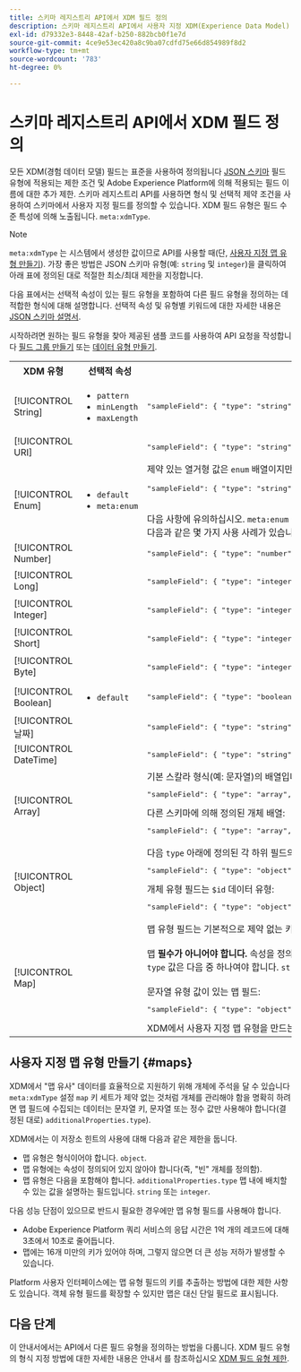 ```yaml
---
title: 스키마 레지스트리 API에서 XDM 필드 정의
description: 스키마 레지스트리 API에서 사용자 지정 XDM(Experience Data Model) 리소스를 만들 때 다양한 필드를 정의하는 방법을 알아봅니다.
exl-id: d79332e3-8448-42af-b250-882bcb0f1e7d
source-git-commit: 4ce9e53ec420a8c9ba07cdfd75e66d854989f8d2
workflow-type: tm+mt
source-wordcount: '783'
ht-degree: 0%

---
```


# 스키마 레지스트리 API에서 XDM 필드 정의

모든 XDM(경험 데이터 모델) 필드는 표준을 사용하여 정의됩니다 [JSON 스키마](https://json-schema.org/) 필드 유형에 적용되는 제한 조건 및 Adobe Experience Platform에 의해 적용되는 필드 이름에 대한 추가 제한. 스키마 레지스트리 API를 사용하면 형식 및 선택적 제약 조건을 사용하여 스키마에서 사용자 지정 필드를 정의할 수 있습니다. XDM 필드 유형은 필드 수준 특성에 의해 노출됩니다. `meta:xdmType`.

>[!NOTE]
>
>`meta:xdmType` 는 시스템에서 생성한 값이므로 API를 사용할 때(단, [사용자 지정 맵 유형 만들기](#maps)). 가장 좋은 방법은 JSON 스키마 유형(예: `string` 및 `integer`)을 클릭하여 아래 표에 정의된 대로 적절한 최소/최대 제한을 지정합니다.

다음 표에서는 선택적 속성이 있는 필드 유형을 포함하여 다른 필드 유형을 정의하는 데 적합한 형식에 대해 설명합니다. 선택적 속성 및 유형별 키워드에 대한 자세한 내용은 [JSON 스키마 설명서](https://json-schema.org/understanding-json-schema/reference/type.html).

시작하려면 원하는 필드 유형을 찾아 제공된 샘플 코드를 사용하여 API 요청을 작성합니다 [필드 그룹 만들기](../api/field-groups.md#create) 또는 [데이터 유형 만들기](../api/data-types.md#create).

<table style="table-layout:auto">
  <tr>
    <th>XDM 유형</th>
    <th>선택적 속성</th>
    <th>예</th>
  </tr>
  <tr>
    <td>[!UICONTROL String]</td>
    <td>
      <ul>
        <li><code>pattern</code></li>
        <li><code>minLength</code></li>
        <li><code>maxLength</code></li>
      </ul>
    </td>
    <td>
      <pre class="JSON language-JSON hljs">
"sampleField": { "type": "string", "pattern": "^[A-Z]{2}$", "maxLength": 2 }</pre>
    </td>
  </tr>
  <tr>
    <td>[!UICONTROL URI]</td>
    <td></td>
    <td>
      <pre class="JSON language-JSON hljs">
"sampleField": { "type": "string", "format": "uri" }</pre>
    </td>
  </tr>
  <tr>
    <td>[!UICONTROL Enum]</td>
    <td>
      <ul>
        <li><code>default</code></li>
        <li><code>meta:enum</code></li>
      </ul>
    </td>
    <td>제약 있는 열거형 값은 <code>enum</code> 배열이지만 각 값에 대한 선택적 고객 대상 레이블은 <code>meta:enum</code>:
      <pre class="JSON language-JSON hljs">
"sampleField": { "type": "string", "enum": ["value1", "value2", "value3" ], "meta:enum": { "value1": "값 1", "값2": "값 2", "value3": "Value 3" }, "default": "value1" }</pre>
    <br>다음 사항에 유의하십시오. <code>meta:enum</code> 값은 <strong>not</strong> 열거형을 선언하거나 데이터 유효성 검사를 직접 구동합니다. 대부분의 경우 <code>meta:enum</code> 다음 항목에서도 제공됩니다. <code>enum</code> 가 있어야 합니다. 그러나 다음과 같은 몇 가지 사용 사례가 있습니다 <code>meta:enum</code> 이(가) 해당 없이 제공됩니다 <code>enum</code> 배열입니다. 다음에서 자습서를 참조하십시오. <a href="../tutorials/suggested-values.md">추천 값 정의</a> 추가 정보.
    </td>
  </tr>
  <tr>
    <td>[!UICONTROL Number]</td>
    <td></td>
    <td>
      <pre class="JSON language-JSON hljs">
"sampleField": { "type": "number" }</pre>
    </td>
  </tr>
  <tr>
    <td>[!UICONTROL Long]</td>
    <td></td>
    <td>
      <pre class="JSON language-JSON hljs">
"sampleField": { "type": "integer", "minimum": -9007199254740992, "최대값": 9007199254740992 }</pre>
    </td>
  </tr>
  <tr>
    <td>[!UICONTROL Integer]</td>
    <td></td>
    <td>
      <pre class="JSON language-JSON hljs">
"sampleField": { "type": "integer", "minimum": -2147483648, "최대값": 2147483648 }</pre>
    </td>
  </tr>
  <tr>
    <td>[!UICONTROL Short]</td>
    <td></td>
    <td>
      <pre class="JSON language-JSON hljs">
"sampleField": { "type": "integer", "minimum": -32768, "최대값": 32768 }</pre>
    </td>
  </tr>
  <tr>
    <td>[!UICONTROL Byte]</td>
    <td></td>
    <td>
      <pre class="JSON language-JSON hljs">
"sampleField": { "type": "integer", "minimum": -128, "최대값": 128 }</pre>
    </td>
  </tr>
  <tr>
    <td>[!UICONTROL Boolean]</td>
    <td>
      <ul>
        <li><code>default</code></li>
      </ul>
    </td>
    <td>
      <pre class="JSON language-JSON hljs">
"sampleField": { "type": "boolean", "default": false }</pre>
    </td>
  </tr>
  <tr>
    <td>[!UICONTROL 날짜]</td>
    <td></td>
    <td>
      <pre class="JSON language-JSON hljs">
"sampleField": { "type": "string", "format": "date", "example": ["2004-10-23"] }</pre>
    </td>
  </tr>
  <tr>
    <td>[!UICONTROL DateTime]</td>
    <td></td>
    <td>
      <pre class="JSON language-JSON hljs">
"sampleField": { "type": "string", "format": "date time", "example": ["2004-10-23T12:00:00-06:00"] }</pre>
    </td>
  </tr>
  <tr>
    <td>[!UICONTROL Array]</td>
    <td></td>
    <td>기본 스칼라 형식(예: 문자열)의 배열입니다.
      <pre class="JSON language-JSON hljs">
"sampleField": { "type": "array", "items": { "type": "string" }</pre>
      다른 스키마에 의해 정의된 개체 배열:<br/>
      <pre class="JSON language-JSON hljs">
"sampleField": { "type": "array", "items": { "$ref": "https://ns.adobe.com/xdm/data/paymentitem" }</pre>
    </td>
  </tr>
  <tr>
    <td>[!UICONTROL Object]</td>
    <td></td>
    <td>다음 <code>type</code> 아래에 정의된 각 하위 필드의 속성 <code>properties</code> 스칼라 형식을 사용하여 정의할 수 있습니다.
      <pre class="JSON language-JSON hljs">
"sampleField": { "type": "object", "properties": { "field1": { "type": "string" }, "field2": { "type": "number" } }</pre>
      개체 유형 필드는 <code>$id</code> 데이터 유형:
      <pre class="JSON language-JSON hljs">
"sampleField": { "type": "object", "$ref": "https://ns.adobe.com/xdm/common/phoneinteraction" }</pre>
    </td>
  </tr>
  <tr>
    <td>[!UICONTROL Map]</td>
    <td></td>
    <td>맵 유형 필드는 기본적으로 제약 없는 키 세트가 있는 객체 유형 필드입니다. 물체와 마찬가지로 지도에도 <code>type</code> 값 <code>object</code>하지만, <code>meta:xdmType</code> 은 명시적으로 로 설정됩니다. <code>map</code>.<br><br>맵 <strong>필수가 아니어야 합니다.</strong> 속성을 정의합니다. It <strong>반드시</strong> 단일 정의 <code>additionalProperties</code> 맵 내에 포함된 값 유형을 설명하는 스키마입니다(각 맵에는 단일 데이터 유형만 포함할 수 있음). 다음 <code>type</code> 값은 다음 중 하나여야 합니다. <code>string</code> 또는 <code>integer</code>.<br/><br/>문자열 유형 값이 있는 맵 필드:
      <pre class="JSON language-JSON hljs">
"sampleField": { "type": "object", "meta:xdmType": "map", "additionalProperties":{ "type": "string" }</pre>
    XDM에서 사용자 지정 맵 유형을 만드는 방법에 대한 자세한 내용은 아래 섹션을 참조하십시오.
    </td>
  </tr>
</table>

## 사용자 지정 맵 유형 만들기 {#maps}

XDM에서 &quot;맵 유사&quot; 데이터를 효율적으로 지원하기 위해 개체에 주석을 달 수 있습니다 `meta:xdmType` 설정 `map` 키 세트가 제약 없는 것처럼 개체를 관리해야 함을 명확히 하려면 맵 필드에 수집되는 데이터는 문자열 키, 문자열 또는 정수 값만 사용해야 합니다(결정된 대로) `additionalProperties.type`).

XDM에서는 이 저장소 힌트의 사용에 대해 다음과 같은 제한을 둡니다.

* 맵 유형은 형식이어야 합니다. `object`.
* 맵 유형에는 속성이 정의되어 있지 않아야 합니다(즉, &quot;빈&quot; 개체를 정의함).
* 맵 유형은 다음을 포함해야 합니다. `additionalProperties.type` 맵 내에 배치할 수 있는 값을 설명하는 필드입니다. `string` 또는 `integer`.

다음 성능 단점이 있으므로 반드시 필요한 경우에만 맵 유형 필드를 사용해야 합니다.

* Adobe Experience Platform 쿼리 서비스의 응답 시간은 1억 개의 레코드에 대해 3초에서 10초로 줄어듭니다.
* 맵에는 16개 미만의 키가 있어야 하며, 그렇지 않으면 더 큰 성능 저하가 발생할 수 있습니다.

Platform 사용자 인터페이스에는 맵 유형 필드의 키를 추출하는 방법에 대한 제한 사항도 있습니다. 객체 유형 필드를 확장할 수 있지만 맵은 대신 단일 필드로 표시됩니다.

## 다음 단계

이 안내서에서는 API에서 다른 필드 유형을 정의하는 방법을 다룹니다. XDM 필드 유형의 형식 지정 방법에 대한 자세한 내용은 안내서 를 참조하십시오 [XDM 필드 유형 제한](../schema/field-constraints.md).
